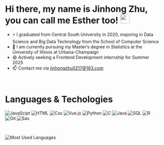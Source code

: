 # Hi there, my name is Jinhong Zhu, you can call me Esther too! <img src="https://raw.githubusercontent.com/MartinHeinz/MartinHeinz/master/wave.gif" width="30px">




- ⚡  I graduated from Central South University in 2020, majoring in Data Science and Big Data Technology from the School of Computer Science
- 🌱 I am currently pursuing my Master’s degree in Statistics at the University of Illinois at Urbana-Champaign
- 😄 Actively seeking a Frontend Development internship for Summer 2025
- 📫 Contact me via jinhongzhu0217@163.com
<br>

 


# Languages & Techologies<br>


![JavaScipt](https://img.shields.io/badge/JavaScript-blue)
![HTML](https://img.shields.io/badge/html-yellow)
![Css](https://img.shields.io/badge/Css-green)
![Vue.js](https://img.shields.io/badge/Vue.js-pink)
![Python](https://img.shields.io/badge/Python-purple)
![C](https://img.shields.io/badge/C-orange)
![Java](https://img.shields.io/badge/Java-gray)
![SQL](https://img.shields.io/badge/SQL-black)
![R](https://img.shields.io/badge/R-silver)
![Git](https://img.shields.io/badge/Git-gold)
![Sas](https://img.shields.io/badge/Sas-rose)



<br/>  

![Most Used Languages](https://github-readme-stats.vercel.app/api/top-langs/?username=jinhongzhu0217&theme=dark&layout=compact&cache_seconds=30)




